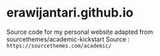 # erawijantari.github.io
Source code for my personal website adapted from sourcethemes/academic-kickstart
Source : `https://sourcethemes.com/academic/`
